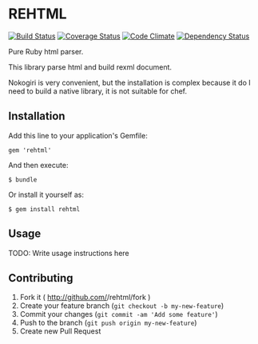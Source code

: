 # REHTML

[![Build Status](https://travis-ci.org/nazoking/rehtml.png?branch=master)](https://travis-ci.org/nazoking/rehtml)
[![Coverage Status](https://coveralls.io/repos/nazoking/rehtml/badge.png?branch=master)](https://coveralls.io/r/nazoking/rehtml?branch=master)
[![Code Climate](https://codeclimate.com/github/nazoking/rehtml.png)](https://codeclimate.com/github/nazoking/rehtml)
[![Dependency Status](https://gemnasium.com/nazoking/rehtml.png)](https://gemnasium.com/nazoking/rehtml)

Pure Ruby html parser.

This library parse html and build rexml document.

Nokogiri is very convenient, but the installation is complex because it do I need to build a native library, it is not suitable for chef.

## Installation

Add this line to your application's Gemfile:

    gem 'rehtml'

And then execute:

    $ bundle

Or install it yourself as:

    $ gem install rehtml

## Usage

TODO: Write usage instructions here

## Contributing

1. Fork it ( http://github.com/<my-github-username>/rehtml/fork )
2. Create your feature branch (`git checkout -b my-new-feature`)
3. Commit your changes (`git commit -am 'Add some feature'`)
4. Push to the branch (`git push origin my-new-feature`)
5. Create new Pull Request
